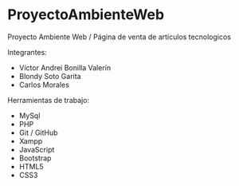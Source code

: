 # ProyectoAmbienteWeb
Proyecto Ambiente Web / Página de venta de artículos tecnologicos

Integrantes: 
- Víctor Andrei Bonilla Valerín
- Blondy Soto Garita
- Carlos Morales

Herramientas de trabajo:
- MySql 
- PHP
- Git / GitHub
- Xampp
- JavaScript
- Bootstrap
- HTML5
- CSS3
